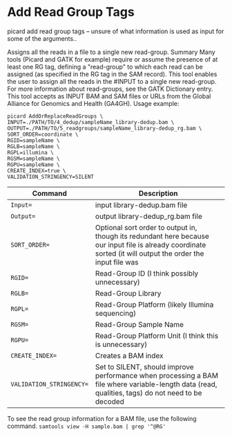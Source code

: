 # Add Read Group Tags

picard add read group tags – unsure of what information is used as input for some of the arguments.. 

Assigns all the reads in a file to a single new read-group.
Summary
Many tools (Picard and GATK for example) require or assume the presence of at least one RG tag, defining a "read-group" to which each read can be assigned (as specified in the RG tag in the SAM record). This tool enables the user to assign all the reads in the #INPUT to a single new read-group. For more information about read-groups, see the GATK Dictionary entry.
This tool accepts as INPUT BAM and SAM files or URLs from the Global Alliance for Genomics and Health (GA4GH).
Usage example:

```
picard AddOrReplaceReadGroups \
INPUT=./PATH/TO/4_dedup/sampleName_library-dedup.bam \
OUTPUT=./PATH/TO/5_readgroups/sampleName_library-dedup_rg.bam \ 
SORT_ORDER=coordinate \
RGID=sampleName \
RGLB=sampleName \
RGPL=illumina \
RGSM=sampleName \
RGPU=sampleName \
CREATE_INDEX=true \
VALIDATION_STRINGENCY=SILENT
```

| Command      | Description |
| ----------- | ----------- |
| `Input=` | input library-dedup.bam file |
| `Output=` | output library-dedup_rg.bam file |
| `SORT_ORDER=` | Optional sort order to output in, though its redundant here because our input file is already coordinate sorted (it will output the order the input file was |
| `RGID=` | Read-Group ID (I think possibly unnecessary) |
| `RGLB=` | Read-Group Library |
| `RGPL=` | Read-Group Platform (likely Illumina sequencing)|
| `RGSM=` | Read-Group Sample Name |
| `RGPU=` | Read-Group Platform Unit (I think this is unnecessary) |
| `CREATE_INDEX=` | Creates a BAM index |
| `VALIDATION_STRINGENCY=` | Set to SILENT, should improve performance when processing a BAM file where variable-length data (read, qualities, tags) do not need to be decoded |


To see the read group information for a BAM file, use the following command.
`samtools view -H sample.bam | grep '^@RG'`
